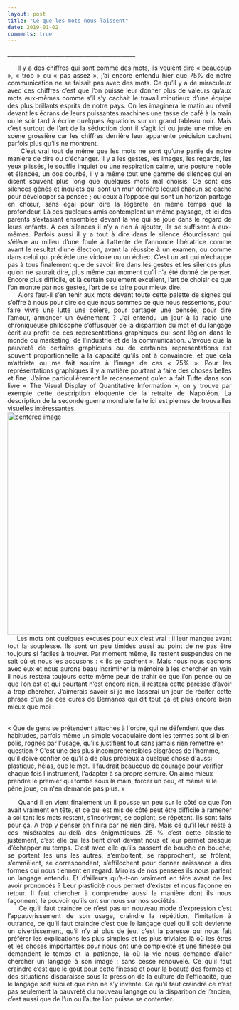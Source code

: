 ```yaml
---
layout: post
title: "Ce que les mots nous laissent"
date: 2019-01-02
comments: true
---
```



\_____________________________________________


<div style="text-align: justify">
     Il y a des chiffres qui sont comme des mots, ils veulent dire « beaucoup », « trop » ou « pas assez », j’ai encore entendu hier que 75% de notre communication ne se faisait pas avec des mots. Ce qu’il y a de miraculeux avec ces chiffres c’est que l’on puisse leur donner plus de valeurs qu’aux mots eux-mêmes comme s’il s’y cachait le travail minutieux d’une équipe des plus brillants esprits de notre pays. On les imaginera le matin au réveil devant les écrans de leurs puissantes machines une tasse de café à la main ou le soir tard à écrire quelques équations sur un grand tableau noir. Mais c’est surtout de l’art de la séduction dont il s’agit ici ou juste une mise en scène grossière car les chiffres derrière leur apparente précision cachent parfois plus qu’ils ne montrent.
</div>

 <!--more-->

<div style="text-align: justify">
     C’est vrai tout de même que les mots ne sont qu’une partie de notre manière de dire ou d’échanger. Il y a les gestes, les images, les regards, les yeux plissés, le souffle inquiet ou une respiration calme, une posture noble et élancée, un dos courbé, il y a même tout une gamme de silences qui en disent souvent plus long que quelques mots mal choisis. Ce sont ces silences gênés et inquiets qui sont un mur derrière lequel chacun se cache pour développer sa pensée ; ou ceux à l’opposé qui sont un horizon partagé en chœur, sans égal pour dire la légèreté en même temps que la profondeur. Là ces quelques amis contemplent un même paysage, et ici des parents s’extasiant ensembles devant la vie qui se joue dans le regard de leurs enfants. A ces silences il n’y a rien à ajouter, ils se suffisent à eux-mêmes. Parfois aussi il y a tout à dire dans le silence étourdissant qui s’élève au milieu d’une foule à l’attente de l’annonce libératrice comme avant le résultat d’une élection, avant la réussite à un examen, ou comme dans celui qui précède une victoire ou un échec. C’est un art qui n’échappe pas à tous finalement que de savoir lire dans les gestes et les silences plus qu’on ne saurait dire, plus même par moment qu’il n’a été donné de penser. Encore plus difficile, et là certain seulement excellent, l’art de choisir ce que l’on montre par nos gestes, l’art de se taire pour mieux dire.
</div>

<div style="text-align: justify">
     Alors faut-il s’en tenir aux mots devant toute cette palette de signes qui s’offre à nous pour dire ce que nous sommes ce que nous ressentons, pour faire vivre une lutte une colère, pour partager une pensée, pour dire l’amour, annoncer un événement ? J’ai entendu un jour à la radio une chroniqueuse philosophe s’offusquer de la disparition du mot et du langage écrit au profit de ces représentations graphiques qui sont légion dans le monde du marketing, de l’industrie et de la communication. J’avoue que la pauvreté de certains graphiques ou de certaines représentations est souvent proportionnelle à la capacité qu’ils ont à convaincre, et que cela m’attriste ou me fait sourire à l’image de ces « 75% ». Pour les représentations graphiques il y a matière pourtant à faire des choses belles et fine. J’aime particulièrement le recensement qu’en a fait Tufte dans son livre « The Visual Display of Quantitative Information », on y trouve par exemple cette description éloquente de la retraite de Napoléon.  La description de la seconde guerre mondiale faite ici est pleines de trouvailles visuelles intéressantes.
</div>

<div>
    <img class="marginauto" src="{{ '/assets/ob_ae0802_napoleon.png' | prepend: site.baseurl }}"
    alt="centered image"
    width="500"/>
</div>



<div style="text-align: justify">
     Les mots ont quelques excuses pour eux c’est vrai : il leur manque avant tout la souplesse. Ils sont un peu timides aussi au point de ne pas être toujours si faciles à trouver. Par moment même, ils restent suspendus on ne sait où et nous les accusons : « ils se cachent ». Mais nous nous cachons avec eux et nous aurons beau incriminer la mémoire à les chercher en vain il nous restera toujours cette même peur de trahir ce que l’on pense ou ce que l’on est et qui pourtant n’est encore rien, il restera cette paresse d’avoir à trop chercher. J’aimerais savoir si je me lasserai un jour de réciter cette phrase d’un de ces curés de Bernanos qui dit tout çà et plus encore bien mieux que moi :
</div>

<p>
  <br>« Que de gens se prétendent attachés à l'ordre, qui ne défendent que des habitudes, parfois même un simple vocabulaire dont les termes sont si bien polis, rognés par l'usage, qu'ils justifient tout sans jamais rien remettre en question ? C'est une des plus incompréhensibles disgrâces de l'homme, qu'il doive confier ce qu'il a de plus précieux à quelque chose d'aussi plastique, hélas, que le mot. Il faudrait beaucoup de courage pour vérifier chaque fois l'instrument, l'adapter à sa propre serrure. On aime mieux prendre le premier qui tombe sous la main, forcer un peu, et même si le pêne joue, on n'en demande pas plus. »
</p>

<div style="text-align: justify">
     Quand il en vient finalement un il pousse un peu sur le côté ce que l’on avait vraiment en tête, et ce qui est mis de côté peut être difficile à ramener à soi tant les mots restent, s’inscrivent, se copient, se répètent. Ils sont faits pour ça. A trop y penser on finira par ne rien dire. Mais ce qu’il leur reste à ces misérables au-delà des énigmatiques 25 % c’est cette plasticité justement, c’est elle qui les tient droit devant nous et leur permet presque d’échapper au temps. C’est avec elle qu’ils passent de bouche en bouche, se portent les uns les autres, s’emboitent, se rapprochent, se frôlent, s’emmêlent, se correspondent, s’effilochent pour donner naissance à des formes qui nous tiennent en regard. Miroirs de nos pensées ils nous parlent un langage entendu. Et d’ailleurs qu’a-t-on vraiment en tête avant de les avoir prononcés ? Leur plasticité nous permet d’exister et nous façonne en retour. Il faut chercher à comprendre aussi la manière dont ils nous façonnent, le pouvoir qu’ils ont sur nous sur nos sociétés.
</div>

<div style="text-align: justify">
     Ce qu’il faut craindre ce n’est pas un nouveau mode d’expression c’est l’appauvrissement de son usage, craindre la répétition, l’imitation à outrance, ce qu’il faut craindre c’est que le langage quel qu’il soit devienne un divertissement, qu’il n’y ai plus de jeu, c’est la paresse qui nous fait préférer les explications les plus simples et les plus triviales là où les êtres et les choses importantes pour nous ont une complexité et une finesse qui demandent le temps et la patience, là où la vie nous demande d’aller chercher un langage à son image : sans cesse renouvelé. Ce qu’il faut craindre c’est que le goût pour cette finesse et pour la beauté des formes et des situations disparaisse sous la pression de la culture de l’efficacité, que le langage soit subi et que rien ne s’y invente. Ce qu’il faut craindre ce n’est pas seulement la pauvreté du nouveau langage ou la disparition de l’ancien, c’est aussi que de l’un ou l’autre l’on puisse se contenter.
</div>
